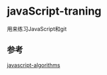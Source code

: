 # javaScript-traning
用来练习JavaScript和git


## 参考
[javascript-algorithms](https://github.com/trekhleb/javascript-algorithms)
